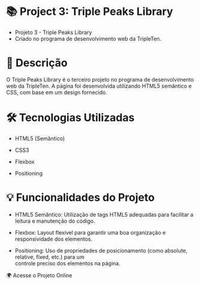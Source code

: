 # 📚 Project 3: Triple Peaks Library

- Projeto 3 - Triple Peaks Library
- Criado no programa de desenvolvimento web da TripleTen.

# 📌 Descrição

O Triple Peaks Library é o terceiro projeto no programa de desenvolvimento web da TripleTen. A página foi desenvolvida utilizando HTML5 semântico e CSS, com base em um design fornecido.

# 🛠️ Tecnologias Utilizadas

- HTML5 (Semântico)

- CSS3

- Flexbox

- Positioning

# 💡 Funcionalidades do Projeto

- HTML5 Semântico: Utilização de tags HTML5 adequadas para facilitar a leitura e manutenção do código.

- Flexbox: Layout flexível para garantir uma boa organização e responsividade dos elementos.

- Positioning: Uso de propriedades de posicionamento (como absolute, relative, fixed, etc.) para um  
  controle preciso dos elementos na página.

🌍 Acesse o Projeto Online

